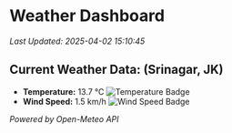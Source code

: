 
# Weather Dashboard

_Last Updated: 2025-04-02 15:10:45_

## Current Weather Data: (Srinagar, JK)
- **Temperature:** 13.7 °C ![Temperature Badge](https://img.shields.io/badge/Temperature-Low%20Temp-blue)
- **Wind Speed:** 1.5 km/h ![Wind Speed Badge](https://img.shields.io/badge/Wind%20Speed-Light%20Wind-blue)

*Powered by Open-Meteo API*

